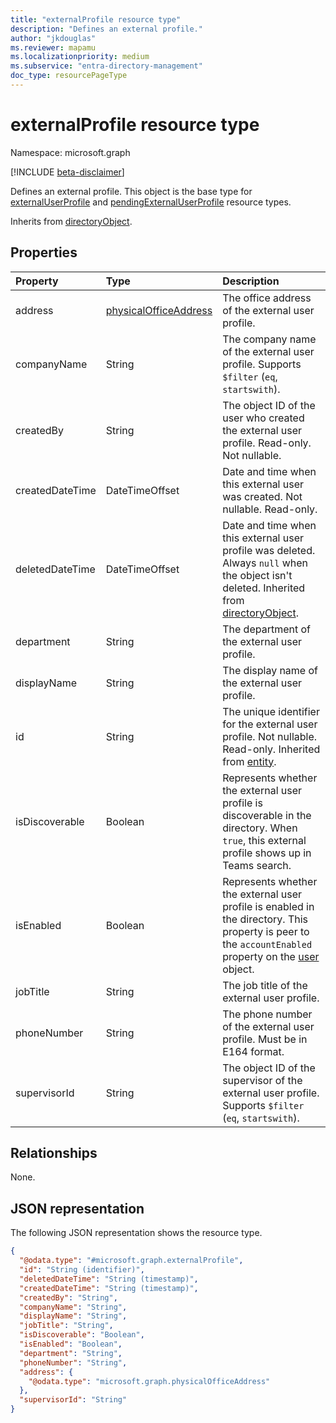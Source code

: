 ```yaml
---
title: "externalProfile resource type"
description: "Defines an external profile."
author: "jkdouglas"
ms.reviewer: mapamu
ms.localizationpriority: medium
ms.subservice: "entra-directory-management"
doc_type: resourcePageType
---
```


# externalProfile resource type

Namespace: microsoft.graph

[!INCLUDE [beta-disclaimer](../../includes/beta-disclaimer.md)]

Defines an external profile. This object is the base type for [externalUserProfile](externaluserprofile.md) and [pendingExternalUserProfile](pendingexternaluserprofile.md) resource types.

Inherits from [directoryObject](../resources/directoryobject.md).

## Properties

| Property   | Type |Description|
|:---------------|:--------|:----------|
|address|[physicalOfficeAddress](physicalofficeaddress.md)|The office address of the external user profile.|
|companyName|String|The company name of the external user profile. Supports `$filter` (`eq`, `startswith`). |
|createdBy|String|The object ID of the user who created the external user profile. Read-only. Not nullable. |
|createdDateTime|DateTimeOffset|Date and time when this external user was created. Not nullable. Read-only. |
|deletedDateTime|DateTimeOffset|Date and time when this external user profile was deleted. Always `null` when the object isn't deleted. Inherited from [directoryObject](../resources/directoryobject.md). |
|department|String|The department of the external user profile. |
|displayName|String|The display name of the external user profile.|
|id|String|The unique identifier for the external user profile. Not nullable. Read-only. Inherited from [entity](../resources/entity.md).|
|isDiscoverable|Boolean|Represents whether the external user profile is discoverable in the directory. When `true`, this external profile shows up in Teams search. |
|isEnabled|Boolean|Represents whether the external user profile is enabled in the directory. This property is peer to the `accountEnabled` property on the [user](user.md) object. |
|jobTitle|String|The job title of the external user profile.|
|phoneNumber|String|The phone number of the external user profile. Must be in E164 format.|
|supervisorId|String|The object ID of the supervisor of the external user profile. Supports `$filter` (`eq`, `startswith`).|

## Relationships

None.

## JSON representation

The following JSON representation shows the resource type.
<!-- {
  "blockType": "resource",
  "keyProperty": "id",
  "@odata.type": "microsoft.graph.externalProfile",
  "baseType": "microsoft.graph.directoryObject",
  "openType": true
}
-->
``` json
{
  "@odata.type": "#microsoft.graph.externalProfile",
  "id": "String (identifier)",
  "deletedDateTime": "String (timestamp)",
  "createdDateTime": "String (timestamp)",
  "createdBy": "String",
  "companyName": "String",
  "displayName": "String",
  "jobTitle": "String",
  "isDiscoverable": "Boolean",
  "isEnabled": "Boolean",
  "department": "String",
  "phoneNumber": "String",
  "address": {
    "@odata.type": "microsoft.graph.physicalOfficeAddress"
  },
  "supervisorId": "String"
}
```
